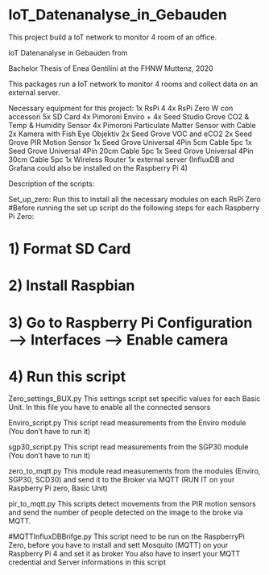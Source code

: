 # IoT_Datenanalyse_in_Gebauden
This project build a IoT network to monitor 4 room of an office.


IoT Datenanalyse in Gebauden from

Bachelor Thesis of Enea Gentilini at the FHNW Muttenz, 2020

This packages run a IoT network to monitor 4 rooms and collect data on an external server. 

Necessary equipment for this project:
1x RsPi 4
4x RsPi Zero W con accessori
5x SD Card
4x Pimoroni Enviro +
4x Seed Studio Grove CO2 & Temp & Humidity Sensor 
4x Pimoroni Particulate Matter Sensor with Cable
2x Kamera with Fish Eye Objektiv
2x Seed Grove VOC and eCO2
2x Seed Grove PIR Motion Sensor
1x Seed Grove Universal 4Pin 5cm Cable 5pc
1x Seed Grove Universal 4Pin 20cm Cable 5pc
1x Seed Grove Universal 4Pin 30cm Cable 5pc
1x Wireless Router
1x external server (InfluxDB and Grafana could also be installed on the Raspberry Pi 4)

Description of the scripts:

Set_up_zero:
Run this to install all the necessary modules on each RsPi Zero
#Before running the set up script do the following steps for each Raspberry Pi Zero:
# 1) Format SD Card
# 2) Install Raspbian
# 3) Go to Raspberry Pi Configuration --> Interfaces --> Enable camera
# 4) Run this script

Zero_settings_BUX.py
This settings script set specific values for each Basic Unit. In this file you have to enable all the connected sensors

Enviro_script.py
This script read measurements from the Enviro module (You don’t have to run it)

sgp30_script.py
This script read measurements from the SGP30 module (You don’t have to run it)

zero_to_mqtt.py
This module read measurements from the modules (Enviro, SGP30, SCD30) and send it to the Broker via MQTT (RUN IT on your Raspberry Pi zero, Basic Unit)

pir_to_mqtt.py
This scripts detect movements from the PIR motion sensors and send the number of people detected on the image to the broke via MQTT.

#MQTTInfluxDBBrifge.py
This script need to be run on the RaspberryPi Zero, before you have to install and sett Mosquito (MQTT) on your Raspberry Pi 4 and set it as broker
You also have to insert your MQTT credential and Server informations in this script
